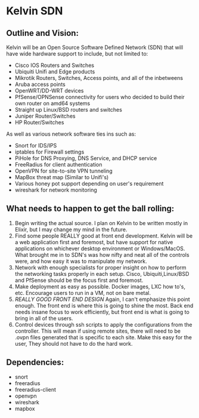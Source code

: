 # Kelvin SDN

## Outline and Vision:

Kelvin will be an Open Source Software Defined Network (SDN) that will have wide hardware support to include, but not limited to:

- Cisco IOS Routers and Switches
- Ubiquiti Unifi and Edge products
- Mikrotik Routers, Switches, Access points, and all of the inbetweens
- Aruba access points
- OpenWRT/DD-WRT devices
- PfSense/OPNSense connectivity for users who decided to build their own router on amd64 systems
- Straight up Linux/BSD routers and switches
- Juniper Router/Switches
- HP Router/Switches

As well as various network software ties ins such as:

- Snort for IDS/IPS
- iptables for Firewall settings
- PiHole for DNS Proxying, DNS Service, and DHCP service
- FreeRadius for client authentication
- OpenVPN for site-to-site VPN tunneling
- MapBox threat map (Similar to Unifi's)
- Various honey pot support depending on user's requirement
- wireshark for network monitoring

## What needs to happen to get the ball rolling:

1. Begin writing the actual source. I plan on Kelvin to be written mostly in Elixir, but I may change my mind in the future.
2. Find some people REALLY good at front end development. Kelvin will be a web application first and foremost, but have support for native applications on whichever desktop environment or Windows/MacOS. What brought me in to SDN's was how nifty and neat all of the controls were, and how easy it was to manipulate my network.
3. Network with enough specialists for proper insight on how to perform the networking tasks properly in each setup. Cisco, Ubiquiti,Linux/BSD and PfSense should be the focus first and foremost.
4. Make deployment as easy as possible. Docker images, LXC how to's, etc. Encourage users to run in a VM, not on bare metal.
5. *REALLY GOOD FRONT END DESIGN* Again, I can't emphasize this point enough. The front end is where this is going to shine the most. Back end needs insane focus to work efficiently, but front end is what is going to bring in all of the users. 
6. Control devices through ssh scripts to apply the configurations from the controller. This will mean if using remote sites, there will need to be .ovpn files generated that is specific to each site. Make this easy for the user, They should not have to do the hard work.

## Dependencies:

- snort
- freeradius
- freeradius-client
- openvpn
- wireshark
- mapbox

